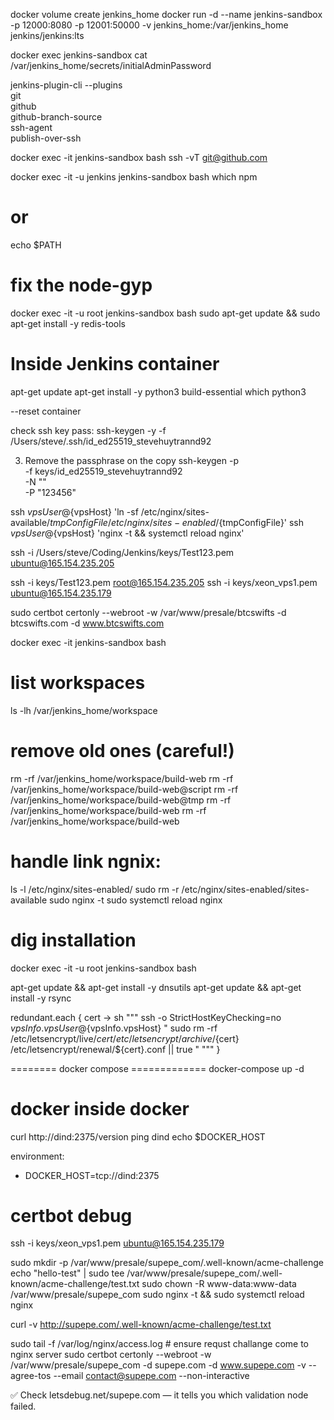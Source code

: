 docker volume create jenkins_home
docker run -d --name jenkins-sandbox -p 12000:8080 -p 12001:50000 -v jenkins_home:/var/jenkins_home jenkins/jenkins:lts

docker exec jenkins-sandbox cat /var/jenkins_home/secrets/initialAdminPassword

jenkins-plugin-cli --plugins \
    git \
    github \
    github-branch-source \
    ssh-agent \
    publish-over-ssh



docker exec -it jenkins-sandbox bash
ssh -vT git@github.com


docker exec -it  -u  jenkins jenkins-sandbox bash
which npm
# or
echo $PATH


# fix the node-gyp
docker exec -it -u root jenkins-sandbox bash
sudo apt-get update && sudo apt-get install -y redis-tools

# Inside Jenkins container
apt-get update
apt-get install -y python3 build-essential
which python3

--reset container




check ssh key pass:
ssh-keygen -y -f /Users/steve/.ssh/id_ed25519_stevehuytrannd92


3. Remove the passphrase on the copy
ssh-keygen -p \
  -f keys/id_ed25519_stevehuytrannd92 \
  -N "" \
  -P "123456"



ssh ${vpsUser}@${vpsHost} 'ln -sf /etc/nginx/sites-available/${tmpConfigFile} /etc/nginx/sites-enabled/${tmpConfigFile}'
ssh ${vpsUser}@${vpsHost} 'nginx -t && systemctl reload nginx'


ssh -i /Users/steve/Coding/Jenkins/keys/Test123.pem ubuntu@165.154.235.205

ssh -i keys/Test123.pem root@165.154.235.205
ssh -i keys/xeon_vps1.pem ubuntu@165.154.235.179



sudo certbot certonly --webroot -w /var/www/presale/btcswifts -d btcswifts.com -d www.btcswifts.com


docker exec -it jenkins-sandbox bash

# list workspaces
ls -lh /var/jenkins_home/workspace

# remove old ones (careful!)
rm -rf /var/jenkins_home/workspace/build-web
rm -rf /var/jenkins_home/workspace/build-web@script
rm -rf /var/jenkins_home/workspace/build-web@tmp
rm -rf /var/jenkins_home/workspace/build-web
rm -rf /var/jenkins_home/workspace/build-web



# handle link ngnix:
ls -l /etc/nginx/sites-enabled/
sudo rm -r /etc/nginx/sites-enabled/sites-available
sudo nginx -t
sudo systemctl reload nginx


# dig installation
docker exec -it -u root jenkins-sandbox bash

apt-get update && apt-get install -y dnsutils
apt-get update && apt-get install -y rsync


redundant.each { cert ->
    sh """
        ssh -o StrictHostKeyChecking=no ${vpsInfo.vpsUser}@${vpsInfo.vpsHost} "
            sudo rm -rf /etc/letsencrypt/live/${cert} /etc/letsencrypt/archive/${cert} /etc/letsencrypt/renewal/${cert}.conf || true
        "
    """
}


======== docker compose =============
docker-compose up -d


# docker inside docker #
curl http://dind:2375/version
ping dind
echo $DOCKER_HOST


environment:
  - DOCKER_HOST=tcp://dind:2375


# certbot debug #
ssh -i keys/xeon_vps1.pem ubuntu@165.154.235.179


sudo mkdir -p /var/www/presale/supepe_com/.well-known/acme-challenge
echo "hello-test" | sudo tee /var/www/presale/supepe_com/.well-known/acme-challenge/test.txt
sudo chown -R www-data:www-data /var/www/presale/supepe_com
sudo nginx -t && sudo systemctl reload nginx

curl -v http://supepe.com/.well-known/acme-challenge/test.txt


sudo tail -f /var/log/nginx/access.log # ensure requst challange come to nginx server
<cmd certbot >
 sudo certbot certonly --webroot -w /var/www/presale/supepe_com -d supepe.com -d www.supepe.com -v  --agree-tos   --email contact@supepe.com  --non-interactive

 ✅ Check letsdebug.net/supepe.com — it tells you which validation node failed.
